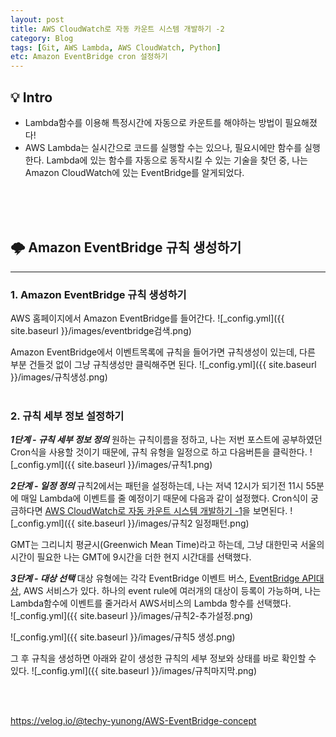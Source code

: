 ```yaml
---
layout: post
title: AWS CloudWatch로 자동 카운트 시스템 개발하기 -2
category: Blog
tags: [Git, AWS Lambda, AWS CloudWatch, Python]
etc: Amazon EventBridge cron 설정하기
---
```

## 💡 Intro
- Lambda함수를 이용해 특정시간에 자동으로 카운트를 해야하는 방법이 필요해졌다!
- AWS Lambda는 실시간으로 코드를 실행할 수는 있으나, 필요시에만 함수를 실행한다. Lambda에 있는 함수를 자동으로 동작시킬 수 있는 기술을 찾던 중, 나는 Amazon CloudWatch에 있는 EventBridge를 알게되었다.
<br>
<br>
<br>

## 🌩 Amazon EventBridge 규칙 생성하기
---------------------------------------
### 1. Amazon EventBridge 규칙 생성하기
AWS 홈페이지에서 Amazon EventBridge를 들어간다.
![_config.yml]({{ site.baseurl }}/images/eventbridge검색.png)

Amazon EventBridge에서 이벤트목록에 규칙을 들어가면 규칙생성이 있는데, 다른 부분 건들것 없이 그냥 규칙생성만 클릭해주면 된다. 
![_config.yml]({{ site.baseurl }}/images/규칙생성.png)
<br>
<br>

### 2. 규칙 세부 정보 설정하기
***1단계 - 규칙 세부 정보 정의***
원하는 규칙이름을 정하고, 나는 저번 포스트에 공부하였던 Cron식을 사용할 것이기 때문에, 규칙 유형을 일정으로 하고 다음버튼을 클릭한다.
![_config.yml]({{ site.baseurl }}/images/규칙1.png)

***2단계 - 일정 정의***
규칙2에서는 패턴을 설정하는데, 나는 저녁 12시가 되기전 11시 55분에 매일 Lambda에 이벤트를 줄 예정이기 때문에 다음과 같이 설정했다. Cron식이 궁금하다면 [AWS CloudWatch로 자동 카운트 시스템 개발하기 -1](https://liampoet.github.io/Lambda-CloudWatch/)을 보면된다. 
![_config.yml]({{ site.baseurl }}/images/규칙2 일정패턴.png)

GMT는 그리니치 평균시(Greenwich Mean Time)라고 하는데, 그냥 대한민국 서울의 시간이 필요한 나는 GMT에 9시간을 더한 현지 시간대를 선택했다.

***3단계 - 대상 선택***
대상 유형에는 각각 EventBridge 이벤트 버스, [EventBridge API대상](https://docs.aws.amazon.com/ko_kr/eventbridge/latest/userguide/eb-api-destinations.html), AWS 서비스가 있다. 하나의 event rule에 여러개의 대상이 등록이 가능하며, 나는 Lambda함수에 이벤트를 줄거라서 AWS서비스의 Lambda 항수를 선택했다.  
![_config.yml]({{ site.baseurl }}/images/규칙2-추가설정.png)

![_config.yml]({{ site.baseurl }}/images/규칙5 생성.png)

그 후 규칙을 생성하면 아래와 같이 생성한 규칙의 세부 정보와 상태를 바로 확인할 수 있다.
![_config.yml]({{ site.baseurl }}/images/규칙마지막.png)

<br>
<br>


https://velog.io/@techy-yunong/AWS-EventBridge-concept
